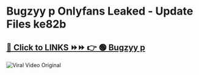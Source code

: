 
 # Bugzyy p Onlyfans Leaked - Update Files ke82b

## <h2><a href="https://clipsfans.com/Bugzyy_p&ref=git">🔗 Click to LINKS ⏩⏩ 👉 🟢 Bugzyy p </a></h2>

<a href="https://clipsfans.com/Bugzyy_p&ref=git" rel="nofollow" data-target="animated-image.originalLink"><img src="https://i.ibb.co.com/xMMVF88/686577567.gif" alt="Viral Video Original" style="max-width: 100%; display: inline-block;" data-target="animated-image.originalImage"></a>


